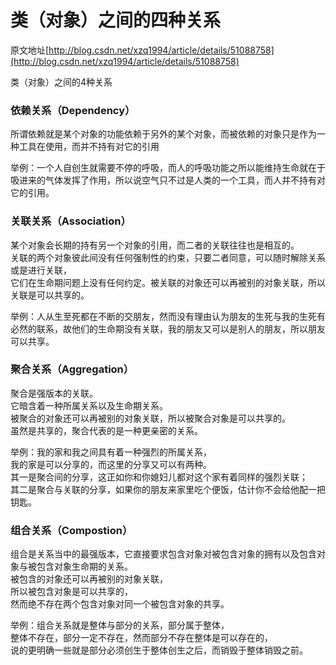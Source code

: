 # 类（对象）之间的四种关系
原文地址[http://blog.csdn.net/xzq1994/article/details/51088758](http://blog.csdn.net/xzq1994/article/details/51088758)


类（对象）之间的4种关系  
### 依赖关系（Dependency）

所谓依赖就是某个对象的功能依赖于另外的某个对象，而被依赖的对象只是作为一种工具在使用，而并不持有对它的引用

举例：一个人自创生就需要不停的呼吸，而人的呼吸功能之所以能维持生命就在于吸进来的气体发挥了作用，所以说空气只不过是人类的一个工具，而人并不持有对它的引用。  

### 关联关系（Association）  
某个对象会长期的持有另一个对象的引用，而二者的关联往往也是相互的。  
关联的两个对象彼此间没有任何强制性的约束，只要二者同意，可以随时解除关系或是进行关联，  
它们在生命期问题上没有任何约定。被关联的对象还可以再被别的对象关联，所以关联是可以共享的。

举例：人从生至死都在不断的交朋友，然而没有理由认为朋友的生死与我的生死有必然的联系，故他们的生命期没有关联，我的朋友又可以是别人的朋友，所以朋友可以共享。  
### 聚合关系（Aggregation）  
聚合是强版本的关联。  
它暗含着一种所属关系以及生命期关系。  
被聚合的对象还可以再被别的对象关联，所以被聚合对象是可以共享的。  
虽然是共享的，聚合代表的是一种更亲密的关系。

举例：我的家和我之间具有着一种强烈的所属关系，  
我的家是可以分享的，而这里的分享又可以有两种。  
其一是聚合间的分享，这正如你和你媳妇儿都对这个家有着同样的强烈关联；  
其二是聚合与关联的分享，如果你的朋友来家里吃个便饭，估计你不会给他配一把钥匙。  
### 组合关系（Compostion）  
组合是关系当中的最强版本，它直接要求包含对象对被包含对象的拥有以及包含对象与被包含对象生命期的关系。  
被包含的对象还可以再被别的对象关联，  
所以被包含对象是可以共享的，  
然而绝不存在两个包含对象对同一个被包含对象的共享。

举例：组合关系就是整体与部分的关系，部分属于整体，  
整体不存在，部分一定不存在，然而部分不存在整体是可以存在的，  
说的更明确一些就是部分必须创生于整体创生之后，而销毁于整体销毁之前。  
